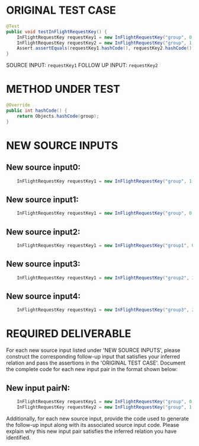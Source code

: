 # ORIGINAL TEST CASE
```java
@Test
public void testInFlightRequestKey() {
    InFlightRequestKey requestKey1 = new InFlightRequestKey("group", 0, 0);
    InFlightRequestKey requestKey2 = new InFlightRequestKey("group", 1, 1);
    Assert.assertEquals(requestKey1.hashCode(), requestKey2.hashCode());
}

```
SOURCE INPUT: `requestKey1`
FOLLOW UP INPUT: `requestKey2`


# METHOD UNDER TEST
```java
@Override
public int hashCode() {
    return Objects.hashCode(group);
}

```


# NEW SOURCE INPUTS
## New source input0:
```java
    InFlightRequestKey requestKey1 = new InFlightRequestKey("group", 1, 0);
```

## New source input1:
```java
    InFlightRequestKey requestKey1 = new InFlightRequestKey("group", 0, 1);
```

## New source input2:
```java
    InFlightRequestKey requestKey1 = new InFlightRequestKey("group1", 0, 0);
```

## New source input3:
```java
    InFlightRequestKey requestKey1 = new InFlightRequestKey("group2", 1, 1);
```

## New source input4:
```java
    InFlightRequestKey requestKey1 = new InFlightRequestKey("group3", 2, 2);
```



# REQUIRED DELIVERABLE
For each new source input listed under 'NEW SOURCE INPUTS', please construct the corresponding follow-up input that satisfies your inferred relation and pass the assertions in the 'ORIGINAL TEST CASE'. Document the complete code for each new input pair in the format shown below:
## New input pairN:
```java
    InFlightRequestKey requestKey1 = new InFlightRequestKey("group", 0, 0);
    InFlightRequestKey requestKey2 = new InFlightRequestKey("group", 1, 1);
```

Additionally, for each new source input, provide the code used to generate the follow-up input along with its associated source input code. Please explain why this new input pair satisfies the inferred relation you have identified.